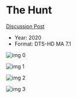 # The Hunt

[Discussion Post](https://www.avsforum.com/threads/bass-eq-for-filtered-movies.2995212/post-59398298)

* Year: 2020
* Format: DTS-HD MA 7.1

![img 0](https://i.imgur.com/L91ZViP.jpg)

![img 1](https://i.imgur.com/jOn7olC.png)

![img 2](https://i.imgur.com/Cdd0K6S.jpg)

![img 3](https://i.imgur.com/gxIHM5y.png)

